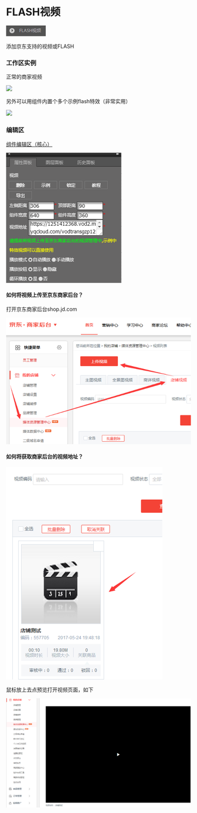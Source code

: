 # FLASH视频

![](/assets/wwqq_19.jpg)

添加京东支持的视频或FLASH

### 工作区实例

正常的商家视频

![](http://img10.360buyimg.com/cms/jfs/t16672/65/278490240/1465783/414959c6/5a684039N29340b4f.gif)

另外可以用组件内置个多个示例flash特效（非常实用）

![](http://img14.360buyimg.com/cms/jfs/t17038/131/244125030/205489/3493d543/5a684185N18167d27.gif)

### 编辑区

[组件编辑区（核心）](/chapter1/gong-ju-jie-mian/zu-jian-bian-ji-qu-ff08-he-xin-ff09.md)

![](/assets/QQ19-2.png)

#### 如何将视频上传至京东商家后台？

打开京东商家后台shop.jd.com

![](/assets/ise1drt.png)

#### 如何将获取商家后台的视频地址？

![](/assets/idddt.png)

鼠标放上去点预览打开视频页面，如下

![](/assets/p333ort.png)



